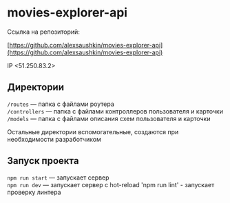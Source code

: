 # movies-explorer-api


Ссылка на репозиторий: 

[https://github.com/alexsaushkin/movies-explorer-api](https://github.com/alexsaushkin/movies-explorer-api)


IP <51.250.83.2>

## Директории

`/routes` — папка с файлами роутера  
`/controllers` — папка с файлами контроллеров пользователя и карточки   
`/models` — папка с файлами описания схем пользователя и карточки  
  
Остальные директории вспомогательные, создаются при необходимости разработчиком

## Запуск проекта

`npm run start` — запускает сервер   
`npm run dev` — запускает сервер с hot-reload
'npm run lint' - запускает проверку линтера
